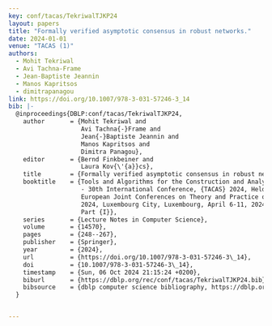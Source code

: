 ```yaml
---
key: conf/tacas/TekriwalTJKP24
layout: papers
title: "Formally verified asymptotic consensus in robust networks."
date: 2024-01-01
venue: "TACAS (1)"
authors:
  - Mohit Tekriwal
  - Avi Tachna-Frame
  - Jean-Baptiste Jeannin
  - Manos Kapritsos
  - dimitrapanagou
link: https://doi.org/10.1007/978-3-031-57246-3_14
bib: |-
  @inproceedings{DBLP:conf/tacas/TekriwalTJKP24,
    author       = {Mohit Tekriwal and
                    Avi Tachna{-}Frame and
                    Jean{-}Baptiste Jeannin and
                    Manos Kapritsos and
                    Dimitra Panagou},
    editor       = {Bernd Finkbeiner and
                    Laura Kov{\'{a}}cs},
    title        = {Formally verified asymptotic consensus in robust networks},
    booktitle    = {Tools and Algorithms for the Construction and Analysis of Systems
                    - 30th International Conference, {TACAS} 2024, Held as Part of the
                    European Joint Conferences on Theory and Practice of Software, {ETAPS}
                    2024, Luxembourg City, Luxembourg, April 6-11, 2024, Proceedings,
                    Part {I}},
    series       = {Lecture Notes in Computer Science},
    volume       = {14570},
    pages        = {248--267},
    publisher    = {Springer},
    year         = {2024},
    url          = {https://doi.org/10.1007/978-3-031-57246-3\_14},
    doi          = {10.1007/978-3-031-57246-3\_14},
    timestamp    = {Sun, 06 Oct 2024 21:15:24 +0200},
    biburl       = {https://dblp.org/rec/conf/tacas/TekriwalTJKP24.bib},
    bibsource    = {dblp computer science bibliography, https://dblp.org}
  }


---
```

